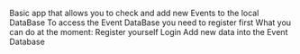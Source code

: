 Basic app that allows you to check and add new Events to the local DataBase
To access the Event DataBase you need to register first
What you can do at the moment:
  Register yourself
  Login
  Add new data into the Event Database
